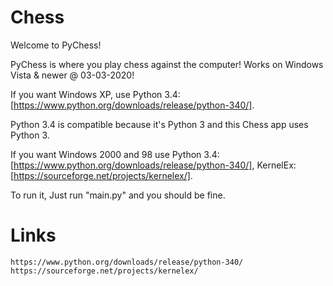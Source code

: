 # Chess
Welcome to PyChess!

PyChess is where you play chess against the computer!
Works on Windows Vista & newer @ 03-03-2020!

If you want Windows XP, use Python 3.4: [https://www.python.org/downloads/release/python-340/]. 

Python 3.4 is compatible because it's Python 3 and this Chess app uses Python 3.

If you want Windows 2000 and 98 use Python 3.4: [https://www.python.org/downloads/release/python-340/], KernelEx: [https://sourceforge.net/projects/kernelex/].

To run it, Just run "main.py" and you should be fine.

# Links
~~~
https://www.python.org/downloads/release/python-340/
https://sourceforge.net/projects/kernelex/
~~~
